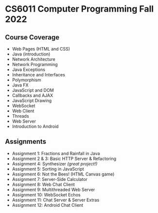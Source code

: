 # CS6011 Computer Programming Fall 2022
## Course Coverage
- Web Pages (HTML and CSS)
- Java (introduction)
- Network Architecture
- Network Programming
- Java Exceptions
- Inheritance and Interfaces
- Polymorphism
- Java FX
- JavaScript and DOM
- Callbacks and AJAX
- JavaScript Drawing
- WebSocket
- Web Client
- Threads
- Web Server
- Introduction to Android
## Assignments
- Assignment 1: Fractions and Rainfall in Java
- Assignment 2 & 3: Basic HTTP Server & Refactoring
- Assignment 4: Synthesizer *(great project!)*
- Assignment 5: Sorting in JavaScript
- Assignment 6: Not the Bees! (HTML Canvas game)
- Assignment 7: Server-Side Calculator
- Assignment 8: Web Chat Client
- Assignment 9: Multithreaded Web Server
- Assignment 10: WebSocket Echos
- Assignment 11: Chat Server & Server Extras
- Assignment 12: Android Chat Client